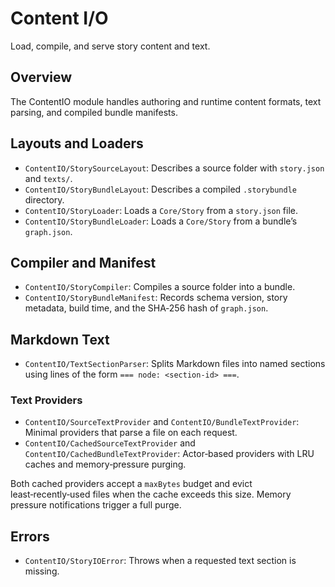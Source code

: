 # Content I/O

Load, compile, and serve story content and text.

## Overview

The ContentIO module handles authoring and runtime content formats, text parsing, and compiled bundle manifests.

## Layouts and Loaders

- ``ContentIO/StorySourceLayout``: Describes a source folder with `story.json` and `texts/`.
- ``ContentIO/StoryBundleLayout``: Describes a compiled `.storybundle` directory.
- ``ContentIO/StoryLoader``: Loads a ``Core/Story`` from a `story.json` file.
- ``ContentIO/StoryBundleLoader``: Loads a ``Core/Story`` from a bundle’s `graph.json`.

## Compiler and Manifest

- ``ContentIO/StoryCompiler``: Compiles a source folder into a bundle.
- ``ContentIO/StoryBundleManifest``: Records schema version, story metadata, build time, and the SHA‑256 hash of `graph.json`.

## Markdown Text

- ``ContentIO/TextSectionParser``: Splits Markdown files into named sections using lines of the form `=== node: <section-id> ===`.

### Text Providers

- ``ContentIO/SourceTextProvider`` and ``ContentIO/BundleTextProvider``: Minimal providers that parse a file on each request.
- ``ContentIO/CachedSourceTextProvider`` and ``ContentIO/CachedBundleTextProvider``: Actor‑based providers with LRU caches and memory‑pressure purging.

Both cached providers accept a `maxBytes` budget and evict least‑recently‑used files when the cache exceeds this size. Memory pressure notifications trigger a full purge.

## Errors

- ``ContentIO/StoryIOError``: Throws when a requested text section is missing.

